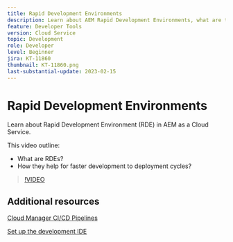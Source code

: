 ```yaml
---
title: Rapid Development Environments
description: Learn about AEM Rapid Development Environments, what are they and how they can help for faster development to deployment cycles.
feature: Developer Tools
version: Cloud Service
topic: Development
role: Developer
level: Beginner
jira: KT-11860
thumbnail: KT-11860.png
last-substantial-update: 2023-02-15
---
```


# Rapid Development Environments

Learn about Rapid Development Environment (RDE) in AEM as a Cloud Service.

This video outline:

- What are RDEs?
- How they help for faster development to deployment cycles?

>[!VIDEO](https://video.tv.adobe.com/v/3414128/?quality=12&learn=on)

## Additional resources

[Cloud Manager CI/CD Pipelines](https://experienceleague.adobe.com/docs/experience-manager-cloud-service/content/implementing/using-cloud-manager/cicd-pipelines/introduction-ci-cd-pipelines.html)

[Set up the development IDE](https://experienceleague.adobe.com/docs/experience-manager-learn/cloud-service/local-development-environment-set-up/development-tools.html)
